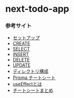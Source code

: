 # next-todo-app

### 参考サイト

- [セットアップ](https://qiita.com/naoyuki2/items/e974c630c6cbd3c55254 "Next.js × Vercel Postgres × Prisma のプロジェクトのセットアップ #PostgreSQL - Qiita")
- [CREATE](https://qiita.com/naoyuki2/items/7474d448de7769905d82 "【01】Next.js14でTodoアプリ作成(CREATE編) #PostgreSQL - Qiita")
- [SELECT](https://qiita.com/naoyuki2/items/2d8ad09f767f818e8860 "【02】Next.js14でTodoアプリ作成(SELECT編) #PostgreSQL - Qiita")
- [INSERT](https://qiita.com/naoyuki2/items/27d550ab3766a1869aaf "【03】Next.js14でTodoアプリ作成(INSERT編) #PostgreSQL - Qiita")
- [DELETE](https://qiita.com/naoyuki2/items/8fcb8ae5583a1aef8a2d "【04】Next.js14でTodoアプリ作成(DELETE編) #PostgreSQL - Qiita")
- [UPDATE](https://qiita.com/naoyuki2/items/2d90cc092570dd5e6b73 "【05】Next.js14でTodoアプリ作成(UPDATE編) #PostgreSQL - Qiita")
- [ディレクトリ構成](https://qiita.com/naoyuki2/items/b3fd202e591291875fe1 "【06】Next.js14でTodoアプリ作成(ディレクトリ構成修正編) #PostgreSQL - Qiita")
- [Prisma チートシート](https://qiita.com/koffee0522/items/92be1826f1a150bfe62e "[Prisma] チートシート #JavaScript - Qiita")
- [useEffectとは](https://qiita.com/seira/items/e62890f11e91f6b9653f "React hooksを基礎から理解する (useEffect編) #JavaScript - Qiita")
- [チートシートまとめ](https://qiita.com/KNR109/items/0b59c841a7efa567f952 "【エンジニア向け】生産性を上げるチートシートまとめ #JavaScript - Qiita")